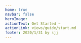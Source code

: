```yaml
---
home: true
navbar: false
heroImage:
actionText: Get Started →
actionLink: views/guide/start.md
footer: 2020/1/31 by sjj
---
```

